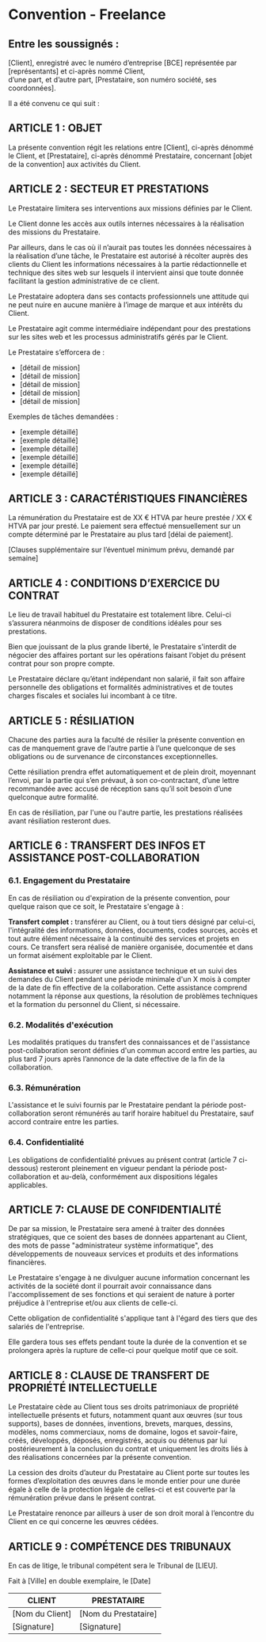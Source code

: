 # Convention - Freelance

## Entre les soussignés :

[Client], enregistré avec le numéro d’entreprise [BCE] représentée par [représentants] et ci-après nommé Client,  
d’une part, et d’autre part, [Prestataire, son numéro société, ses coordonnées].

Il a été convenu ce qui suit :

## ARTICLE 1 : OBJET

La présente convention régit les relations entre [Client], ci-après dénommé le Client, et [Prestataire], ci-après dénommé Prestataire, concernant [objet de la convention] aux activités du Client.

## ARTICLE 2 : SECTEUR ET PRESTATIONS

Le Prestataire limitera ses interventions aux missions définies par le Client.

Le Client donne les accès aux outils internes nécessaires à la réalisation des missions du Prestataire.

Par ailleurs, dans le cas où il n’aurait pas toutes les données nécessaires à la réalisation d’une tâche, le Prestataire est autorisé à récolter auprès des clients du Client les informations nécessaires à la partie rédactionnelle et technique des sites web sur lesquels il intervient ainsi que toute donnée facilitant la gestion administrative de ce client.

Le Prestataire adoptera dans ses contacts professionnels une attitude qui ne peut nuire en aucune manière à l’image de marque et aux intérêts du Client.

Le Prestataire agit comme intermédiaire indépendant pour des prestations sur les sites web et les processus administratifs gérés par le Client.

Le Prestataire s’efforcera de :
- [détail de mission]
- [détail de mission]
- [détail de mission]
- [détail de mission]
- [détail de mission]

Exemples de tâches demandées :
- [exemple détaillé]
- [exemple détaillé]
- [exemple détaillé]
- [exemple détaillé]
- [exemple détaillé]
- [exemple détaillé]

## ARTICLE 3 : CARACTÉRISTIQUES FINANCIÈRES

La rémunération du Prestataire est de XX € HTVA par heure prestée / XX € HTVA par jour presté. 
Le paiement sera effectué mensuellement sur un compte déterminé par le Prestataire au plus tard [délai de paiement].

[Clauses supplémentaire sur l’éventuel minimum prévu, demandé par semaine]

## ARTICLE 4 : CONDITIONS D’EXERCICE DU CONTRAT

Le lieu de travail habituel du Prestataire est totalement libre. Celui-ci s’assurera néanmoins de disposer de conditions idéales pour ses prestations. 

Bien que jouissant de la plus grande liberté, le Prestataire s'interdit de négocier des affaires portant sur les opérations faisant l’objet du présent contrat pour son propre compte.

Le Prestataire déclare qu’étant indépendant non salarié, il fait son affaire personnelle des obligations et formalités administratives et de toutes charges fiscales et sociales lui incombant à ce titre.

## ARTICLE 5 : RÉSILIATION

Chacune des parties aura la faculté de résilier la présente convention en cas de manquement grave de l’autre partie à l’une quelconque de ses obligations ou de survenance de circonstances exceptionnelles. 

Cette résiliation prendra effet automatiquement et de plein droit, moyennant l’envoi, par la partie qui s’en prévaut, à son co-contractant, d’une lettre recommandée avec accusé de réception sans qu’il soit besoin d’une quelconque autre formalité. 

En cas de résiliation, par l'une ou l'autre partie, les prestations réalisées avant résiliation resteront dues.

## ARTICLE 6 : TRANSFERT DES INFOS ET ASSISTANCE POST-COLLABORATION	

### 6.1. Engagement du Prestataire

En cas de résiliation ou d'expiration de la présente convention, pour quelque raison que ce soit, le Prestataire s'engage à :

**Transfert complet :** transférer au Client, ou à tout tiers désigné par celui-ci, l'intégralité des informations, données, documents, codes sources, accès et tout autre élément nécessaire à la continuité des services et projets en cours. Ce transfert sera réalisé de manière organisée, documentée et dans un format aisément exploitable par le Client.

**Assistance et suivi :** assurer une assistance technique et un suivi des demandes du Client pendant une période minimale d'un X mois à compter de la date de fin effective de la collaboration. Cette assistance comprend notamment la réponse aux questions, la résolution de problèmes techniques et la formation du personnel du Client, si nécessaire.

### 6.2. Modalités d'exécution

Les modalités pratiques du transfert des connaissances et de l'assistance post-collaboration seront définies d'un commun accord entre les parties, au plus tard 7 jours après l’annonce de la date effective de la fin de la collaboration.

### 6.3. Rémunération

L'assistance et le suivi fournis par le Prestataire pendant la période post-collaboration seront rémunérés au tarif horaire habituel du Prestataire, sauf accord contraire entre les parties.

### 6.4. Confidentialité

Les obligations de confidentialité prévues au présent contrat (article 7 ci-dessous) resteront pleinement en vigueur pendant la période post-collaboration et au-delà, conformément aux dispositions légales applicables.

## ARTICLE 7: CLAUSE DE CONFIDENTIALITÉ

De par sa mission, le Prestataire sera amené à traiter des données stratégiques, que ce soient des bases de données appartenant au Client, des mots de passe "administrateur système informatique", des développements de nouveaux services et produits et des informations financières.

Le Prestataire s'engage à ne divulguer aucune information concernant les activités de la société dont il pourrait avoir connaissance dans l'accomplissement de ses fonctions et qui seraient de nature à porter préjudice à l'entreprise et/ou aux clients de celle-ci.

Cette obligation de confidentialité s'applique tant à l'égard des tiers que des salariés de l'entreprise.

Elle gardera tous ses effets pendant toute la durée de la convention et se prolongera après la rupture de celle-ci pour quelque motif que ce soit.

## ARTICLE 8 : CLAUSE DE TRANSFERT DE PROPRIÉTÉ INTELLECTUELLE

Le Prestataire cède au Client tous ses droits patrimoniaux de propriété intellectuelle présents et futurs, notamment quant aux œuvres (sur tous supports), bases de données, inventions, brevets, marques, dessins, modèles, noms commerciaux, noms de domaine, logos et savoir-faire, créés, développés, déposés, enregistrés, acquis ou détenus par lui postérieurement à la conclusion du contrat et uniquement les droits liés à des réalisations concernées par la présente convention.

La cession des droits d’auteur du Prestataire au Client porte sur toutes les formes d’exploitation des œuvres dans le monde entier pour une durée égale à celle de la protection légale de celles-ci et est couverte par la rémunération prévue dans le présent contrat.

Le Prestataire renonce par ailleurs à user de son droit moral à l’encontre du Client en ce qui concerne les œuvres cédées.

## ARTICLE 9 : COMPÉTENCE DES TRIBUNAUX

En cas de litige, le tribunal compétent sera le Tribunal de [LIEU].

Fait à [Ville] en double exemplaire, le [Date]

CLIENT | PRESTATAIRE
--- | ---
[Nom du Client] | [Nom du Prestataire]
[Signature] | [Signature]
